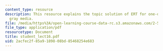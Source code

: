 ```yaml
---
content_type: resource
description: This resource explains the topic solution of ERT for one-dimensional
  gray media.
file: /media/https%3A/open-learning-course-data-rc.s3.amazonaws.com/2-58j-radiative-transfer-spring-2006/2acfec2f85a9189808bd85468254e683_student_lect16.pdf
file_type: application/pdf
resourcetype: Document
title: student_lect16.pdf
uid: 2acfec2f-85a9-1898-08bd-85468254e683
---
```

